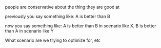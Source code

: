 people are conservative about the thing they are good at

previously you say something like: A is better than B

now you say something like: A is better than B in scenario like X, B is better than A in scenario like Y

What scenario are we trying to optimize for, etc